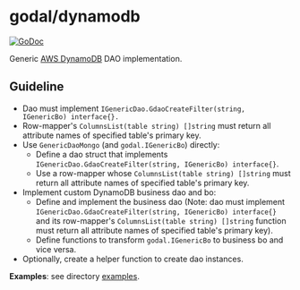 # godal/dynamodb

[![GoDoc](https://godoc.org/github.com/btnguyen2k/godal/dynamodb?status.svg)](https://godoc.org/github.com/btnguyen2k/godal/dynamodb)

Generic [AWS DynamoDB](https://aws.amazon.com/dynamodb/) DAO implementation.

## Guideline

- Dao must implement `IGenericDao.GdaoCreateFilter(string, IGenericBo) interface{}.`
- Row-mapper's `ColumnsList(table string) []string` must return all attribute names of specified table's primary key.
- Use `GenericDaoMongo` (and `godal.IGenericBo`) directly:
  - Define a dao struct that implements `IGenericDao.GdaoCreateFilter(string, IGenericBo) interface{}`.
  - Use a row-mapper whose `ColumnsList(table string) []string` must return all attribute names of specified table's primary key.
- Implement custom DynamoDB business dao and bo:
  - Define and implement the business dao (Note: dao must implement `IGenericDao.GdaoCreateFilter(string, IGenericBo) interface{}`
  and its row-mapper's `ColumnsList(table string) []string` function must return all attribute names of specified table's primary key).
  - Define functions to transform `godal.IGenericBo` to business bo and vice versa.
- Optionally, create a helper function to create dao instances.

**Examples**: see directory [examples](../examples/).
